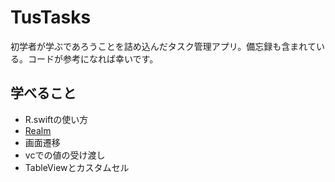# TusTasks
初学者が学ぶであろうことを詰め込んだタスク管理アプリ。備忘録も含まれている。コードが参考になれば幸いです。

## 学べること
- R.swiftの使い方
- [Realm](https://realm.io/jp/docs/swift/latest/)
- 画面遷移
- vcでの値の受け渡し
- TableViewとカスタムセル

